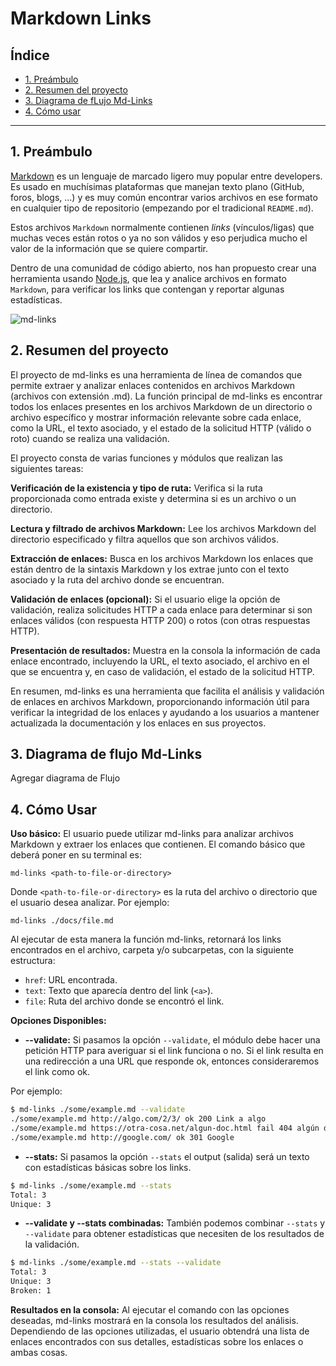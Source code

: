 # Markdown Links

## Índice

* [1. Preámbulo](#1-preámbulo)
* [2. Resumen del proyecto](#2-resumen-del-proyecto)
* [3. Diagrama de fLujo Md-Links](#3-diagrama-de-flujo-md-links)
* [4. Cómo usar](#4-como-usar)
***

## 1. Preámbulo

[Markdown](https://es.wikipedia.org/wiki/Markdown) es un lenguaje de marcado
ligero muy popular entre developers. Es usado en muchísimas plataformas que
manejan texto plano (GitHub, foros, blogs, ...) y es muy común
encontrar varios archivos en ese formato en cualquier tipo de repositorio
(empezando por el tradicional `README.md`).

Estos archivos `Markdown` normalmente contienen _links_ (vínculos/ligas) que
muchas veces están rotos o ya no son válidos y eso perjudica mucho el valor de
la información que se quiere compartir.

Dentro de una comunidad de código abierto, nos han propuesto crear una
herramienta usando [Node.js](https://nodejs.org/), que lea y analice archivos
en formato `Markdown`, para verificar los links que contengan y reportar
algunas estadísticas.

![md-links](https://user-images.githubusercontent.com/110297/42118443-b7a5f1f0-7bc8-11e8-96ad-9cc5593715a6.jpg)

## 2. Resumen del proyecto

El proyecto de md-links es una herramienta de línea de comandos que permite extraer y analizar enlaces contenidos en archivos Markdown (archivos con extensión .md). La función principal de md-links es encontrar todos los enlaces presentes en los archivos Markdown de un directorio o archivo específico y mostrar información relevante sobre cada enlace, como la URL, el texto asociado, y el estado de la solicitud HTTP (válido o roto) cuando se realiza una validación.

El proyecto consta de varias funciones y módulos que realizan las siguientes tareas:

**Verificación de la existencia y tipo de ruta:** Verifica si la ruta proporcionada como entrada existe y determina si es un archivo o un directorio.

**Lectura y filtrado de archivos Markdown:** Lee los archivos Markdown del directorio especificado y filtra aquellos que son archivos válidos.

**Extracción de enlaces:** Busca en los archivos Markdown los enlaces que están dentro de la sintaxis Markdown y los extrae junto con el texto asociado y la ruta del archivo donde se encuentran.

**Validación de enlaces (opcional):** Si el usuario elige la opción de validación, realiza solicitudes HTTP a cada enlace para determinar si son enlaces válidos (con respuesta HTTP 200) o rotos (con otras respuestas HTTP).

**Presentación de resultados:** Muestra en la consola la información de cada enlace encontrado, incluyendo la URL, el texto asociado, el archivo en el que se encuentra y, en caso de validación, el estado de la solicitud HTTP.

En resumen, md-links es una herramienta que facilita el análisis y validación de enlaces en archivos Markdown, proporcionando información útil para verificar la integridad de los enlaces y ayudando a los usuarios a mantener actualizada la documentación y los enlaces en sus proyectos.

## 3. Diagrama de flujo Md-Links

Agregar diagrama de Flujo

## 4. Cómo Usar

**Uso básico:** El usuario puede utilizar md-links para analizar archivos Markdown y extraer los enlaces que contienen. El comando básico que deberá poner en su terminal es:

  `md-links <path-to-file-or-directory>`

  Donde `<path-to-file-or-directory>` es la ruta del archivo o directorio que el usuario desea analizar. Por ejemplo:

   `md-links ./docs/file.md`

   Al ejecutar de esta manera la función md-links, retornará los links encontrados en el archivo, carpeta y/o subcarpetas, con la siguiente estructura:

* `href`: URL encontrada.
* `text`: Texto que aparecía dentro del link (`<a>`).
* `file`: Ruta del archivo donde se encontró el link.

**Opciones Disponibles:** 

- **--validate:** Si pasamos la opción `--validate`, el módulo debe hacer una petición HTTP para
averiguar si el link funciona o no. Si el link resulta en una redirección a una
URL que responde ok, entonces consideraremos el link como ok.

Por ejemplo:

```sh
$ md-links ./some/example.md --validate
./some/example.md http://algo.com/2/3/ ok 200 Link a algo
./some/example.md https://otra-cosa.net/algun-doc.html fail 404 algún doc
./some/example.md http://google.com/ ok 301 Google
```

- **--stats:** Si pasamos la opción `--stats` el output (salida) será un texto con estadísticas
básicas sobre los links.

```sh
$ md-links ./some/example.md --stats
Total: 3
Unique: 3
```

- **--validate y --stats combinadas:** También podemos combinar `--stats` y `--validate` para obtener estadísticas que
necesiten de los resultados de la validación.

```sh
$ md-links ./some/example.md --stats --validate
Total: 3
Unique: 3
Broken: 1
```

**Resultados en la consola:** Al ejecutar el comando con las opciones deseadas, md-links mostrará en la consola los resultados del análisis. Dependiendo de las opciones utilizadas, el usuario obtendrá una lista de enlaces encontrados con sus detalles, estadísticas sobre los enlaces o ambas cosas.

